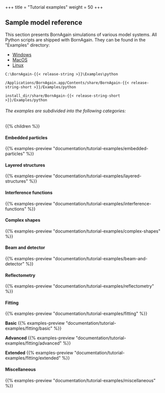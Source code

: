 +++
title = "Tutorial examples"
weight = 50
+++

## Sample model reference

This section presents BornAgain simulations of various model systems. All Python scripts are shipped with BornAgain. They can be found in the "Examples" directory:

<!-- Nav tabs -->
<ul class="nav nav-tabs" id="OperationSystemTab" role="tablist">
  <li class="nav-item">
    <a class="nav-link active" id="home-tab" data-toggle="tab" href="#Windows" role="tab" aria-controls="windows" aria-selected="true">Windows</a>
  </li>
  <li class="nav-item">
    <a class="nav-link" id="profile-tab" data-toggle="tab" href="#MacOS" role="tab" aria-controls="macos" aria-selected="false">MacOS</a>
  </li>
  <li class="nav-item">
    <a class="nav-link" id="messages-tab" data-toggle="tab" href="#Linux" role="tab" aria-controls="linux" aria-selected="false">Linux</a>
  </li>
</ul>

<!-- Tab panes -->
<div class="tab-content id="OperationSystemTabContent">
  <div class="tab-pane active" id="Windows" role="tabpanel" aria-labelledby="windows-tab">
    <p><pre><code>C:\BornAgain-{{< release-string >}}\Examples\python</code></pre></p>
  </div>
  <div class="tab-pane" id="MacOS" role="tabpanel" aria-labelledby="macos-tab">
    <p><pre><code>/Applications/BornAgain.app/Contents/share/BornAgain-{{< release-string-short >}}/Examples/python</code></pre></p>  
  </div>
  <div class="tab-pane" id="Linux" role="tabpanel" aria-labelledby="linux-tab">
    <p><pre><code>install_dir/share/BornAgain-{{< release-string-short >}}/Examples/python</code></pre></p>  
  </div>
</div>


###### The examples are subdivided into the following categories:
{{% children %}}

#### Embedded particles

{{% examples-preview "documentation/tutorial-examples/embedded-particles" %}}

#### Layered structures

{{% examples-preview "documentation/tutorial-examples/layered-structures" %}}

#### Interference functions

{{% examples-preview "documentation/tutorial-examples/interference-functions" %}}

#### Complex shapes

{{% examples-preview "documentation/tutorial-examples/complex-shapes" %}}

#### Beam and detector

{{% examples-preview "documentation/tutorial-examples/beam-and-detector" %}}

#### Reflectometry

{{% examples-preview "documentation/tutorial-examples/reflectometry" %}}

#### Fitting

{{% examples-preview "documentation/tutorial-examples/fitting" %}}

**Basic**
{{% examples-preview "documentation/tutorial-examples/fitting/basic" %}}

**Advanced**
{{% examples-preview "documentation/tutorial-examples/fitting/advanced" %}}

**Extended**
{{% examples-preview "documentation/tutorial-examples/fitting/extended" %}}

#### Miscellaneous

{{% examples-preview "documentation/tutorial-examples/miscellaneous" %}}
